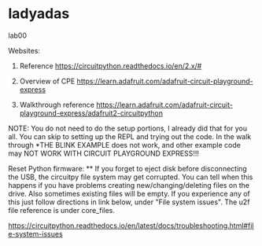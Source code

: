 # ladyadas
lab00

Websites:
1. Reference https://circuitpython.readthedocs.io/en/2.x/#

2. Overview of CPE https://learn.adafruit.com/adafruit-circuit-playground-express

3. Walkthrough reference https://learn.adafruit.com/adafruit-circuit-playground-express/adafruit2-circuitpython
  
  NOTE: You do not need to do the setup portions, I already did that for you all. You can skip to setting up the REPL and trying out the code. In the walk through *THE BLINK EXAMPLE does not work, and other example code may NOT WORK WITH CIRCUIT PLAYGROUND EXPRESS!!!



Reset Python firmware: ** If you forget to eject disk before disconnecting the USB, the circuitpy file system may get corrupted. You can tell when this happens if you have problems creating new/changing/deleting files on the drive. Also sometimes existing files will be empty. If you experience any of this just follow directions in link below, under "File system issues". The u2f file reference is under core_files.

https://circuitpython.readthedocs.io/en/latest/docs/troubleshooting.html#file-system-issues
